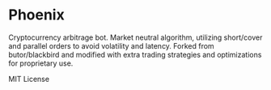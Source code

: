 # Phoenix
Cryptocurrency arbitrage bot. Market neutral algorithm, utilizing short/cover and parallel orders to avoid volatility and latency.
Forked from butor/blackbird and modified with extra trading strategies and optimizations for proprietary use.

MIT License
